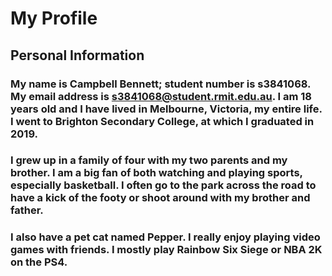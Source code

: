 # My Profile
## Personal Information
### My name is Campbell Bennett; student number is s3841068. My email address is s3841068@student.rmit.edu.au. I am 18 years old and I have lived in Melbourne, Victoria, my entire life. I went to Brighton Secondary College, at which I graduated in 2019.
### I grew up in a family of four with my two parents and my brother. I am a big fan of both watching and playing sports, especially basketball. I often go to the park across the road to have a kick of the footy or shoot around with my brother and father. 
### I also have a pet cat named Pepper. I really enjoy playing video games with friends. I mostly play Rainbow Six Siege or NBA 2K on the PS4.
